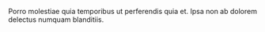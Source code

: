 Porro molestiae quia temporibus ut perferendis quia et.
Ipsa non ab dolorem delectus numquam blanditiis.